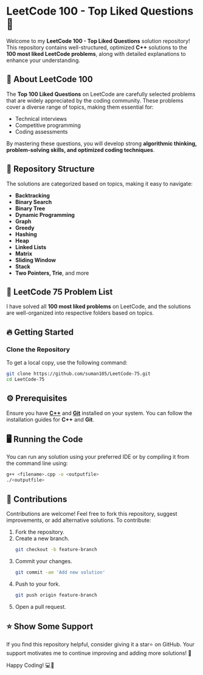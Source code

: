 # **LeetCode 100 - Top Liked Questions** 🚀  

Welcome to my **LeetCode 100 - Top Liked Questions** solution repository! This repository contains well-structured, optimized **C++** solutions to the **100 most liked LeetCode problems**, along with detailed explanations to enhance your understanding.

## 📌 **About LeetCode 100** 
The **Top 100 Liked Questions** on LeetCode are carefully selected problems that are widely appreciated by the coding community. These problems cover a diverse range of topics, making them essential for:

- Technical interviews
- Competitive programming
- Coding assessments
  
By mastering these questions, you will develop strong **algorithmic thinking, problem-solving skills, and optimized coding techniques**.

## 📂 **Repository Structure**  
The solutions are categorized based on topics, making it easy to navigate:  

- **Backtracking**  
- **Binary Search**  
- **Binary Tree**  
- **Dynamic Programming**  
- **Graph**  
- **Greedy**  
- **Hashing**
- **Heap**
- **Linked Lists**
- **Matrix**
- **Sliding Window**
- **Stack**
- **Two Pointers, Trie**, and more 

## 📑 LeetCode 75 Problem List

I have solved all **100 most liked problems** on LeetCode, and the solutions are well-organized into respective folders based on topics.

## 🔥 **Getting Started**  

### Clone the Repository  
To get a local copy, use the following command:  

```sh
git clone https://github.com/suman105/LeetCode-75.git
cd LeetCode-75
```

## ⚙️ **Prerequisites**
Ensure you have **[C++](https://www.learncpp.com/)** and **[Git](https://git-scm.com/book/en/v2/Getting-Started-Installing-Git)** installed on your system. You can follow the installation guides for **C++** and **Git**.

## 🖥️  **Running the Code**
You can run any solution using your preferred IDE or by compiling it from the command line using:

```sh
g++ <filename>.cpp -o <outputfile>
./<outputfile>
```

## 🤝 **Contributions**
Contributions are welcome! Feel free to fork this repository, suggest improvements, or add alternative solutions. To contribute:
1. Fork the repository.
2. Create a new branch.
   ```sh
   git checkout -b feature-branch
3. Commit your changes.
   ```sh
   git commit -am 'Add new solution'
4. Push to your fork.
   ```sh
   git push origin feature-branch
5. Open a pull request.

## ⭐ **Show Some Support**
If you find this repository helpful, consider giving it a star⭐ on GitHub. Your support motivates me to continue improving and adding more solutions! 🚀

Happy Coding! 💻🎯
